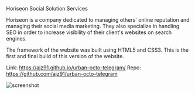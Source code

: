 Horiseon Social Solution Services

Horiseon is a company dedicated to managing others' online reputation and managing their social media marketing. They also specialize in handling SEO in order to increase visibility of their client's websites on search engines.

The framework of the website was built using HTML5 and CSS3. This is the first and final build of this version of the website.

Link: https://ajz91.github.io/urban-octo-telegram/
Repo: https://github.com/ajz91/urban-octo-telegram

![screenshot](images/screenshot.png)